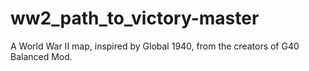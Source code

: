 # ww2_path_to_victory-master
 A World War II map, inspired by Global 1940, from the creators of G40 Balanced Mod.
